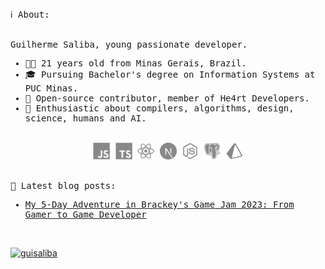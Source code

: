 <samp>
ℹ️ About:
<br>
<br>

Guilherme Saliba, young passionate developer.

- 🧑‍💻 21 years old from Minas Gerais, Brazil. <br>
- 🎓 Pursuing Bachelor's degree on Information Systems at PUC Minas.  <br>
- 💜 Open-source contributor, member of He4rt Developers.  <br>
- 🤖 Enthusiastic about compilers, algorithms, design, science, humans and AI.
  
<br>

<div align="center">
  <a href="https://www.javascript.com" target="_blank" rel="noreferrer noopener"><img src="https://raw.githubusercontent.com/0xShapeShifter/dev-story/master/public/images/skills/core/javascript.svg" alt="JavaScript" width="27" height="27" /></a>
  <a href="https://www.typescriptlang.org" target="_blank" rel="noreferrer noopener"><img src="https://raw.githubusercontent.com/0xShapeShifter/dev-story/master/public/images/skills/core/typescript.svg" alt="TypeScript" width="27" height="27" /></a>
  <a href="https://reactjs.org" target="_blank" rel="noreferrer noopener"><img src="https://raw.githubusercontent.com/0xShapeShifter/dev-story/master/public/images/skills/frontend/react.svg" alt="React" width="27" height="27" /></a>
  <a href="https://nextjs.org" target="_blank" rel="noreferrer noopener"><img src="https://raw.githubusercontent.com/0xShapeShifter/dev-story/master/public/images/skills/frontend/nextjs.svg" alt="NextJS" width="27" height="27" /></a>
  <a href="https://nodejs.org" target="_blank" rel="noreferrer noopener"><img src="https://raw.githubusercontent.com/0xShapeShifter/dev-story/master/public/images/skills/backend/nodejs.svg" alt="NodeJS" width="27" height="27" /></a>
  <a href="https://www.postgresql.org" target="_blank" rel="noreferrer noopener"><img src="https://raw.githubusercontent.com/0xShapeShifter/dev-story/master/public/images/skills/backend/postgresql.svg" alt="PostgreSQL" width="27" height="27" /></a>
  <a href="http://prisma.io" target="_blank" rel="noreferrer noopener"><img src="https://raw.githubusercontent.com/0xShapeShifter/dev-story/master/public/images/skills/backend/prisma.svg" alt="Prisma" width="27" height="27" /></a>
</div>

<br>

📕 Latest blog posts:
<!-- BLOG:START -->
- [My 5-Day Adventure in Brackey's Game Jam 2023: From Gamer to Game Developer](https://dev.to/guisaliba/my-5-day-adventure-in-brackeys-game-jam-2023-from-gamer-to-game-developer-3d21)
<!-- BLOG:END -->
</samp>

<br>

[![guisaliba](https://github-readme-stats.vercel.app/api/top-langs/?username=guisaliba&layout=compact&theme=tokyonight&hide=html,css&show_icons=true)](https://github.com/anuraghazra/github-readme-stats)
